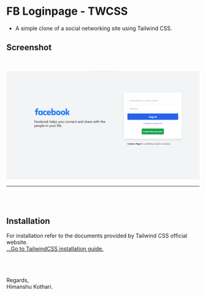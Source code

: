 

# FB Loginpage - TWCSS

* A simple clone of a social networking site using Tailwind CSS.


## Screenshot
<br/>

![App Screenshot](https://github.com/iamhk12/Projects/blob/main/WebProjects/PR_FBlogin-(tailwindCSS-html)/ss/fb-login-clone-TLCSS.png)
<hr>

<br/>
<br/>

## Installation

For installation refer to the documents provided by Tailwind CSS official website.
<br/>
<a href="https://tailwindcss.com/docs/installation"> ...Go to TailwindCSS installation guide. </a>

<br/>
<br/><br/>
Regards,<br/>
Himanshu Kothari.
